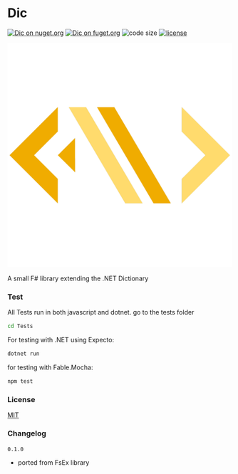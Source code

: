 
# Dic

[![Dic on nuget.org](https://img.shields.io/nuget/v/Dic)](https://www.nuget.org/packages/Dic/)
[![Dic on fuget.org](https://www.fuget.org/packages/Dic/badge.svg)](https://www.fuget.org/packages/Dic)
![code size](https://img.shields.io/github/languages/code-size/goswinr/Dic.svg)
[![license](https://img.shields.io/github/license/goswinr/Dic)](LICENSE)

![Logo](https://raw.githubusercontent.com/goswinr/Dic/main/Doc/logo.png)

A small F# library extending the .NET Dictionary


### Test
All Tests run in both javascript and dotnet.
go to the tests folder

```bash
cd Tests
```

For testing with .NET using Expecto:

```bash
dotnet run
```

for testing with Fable.Mocha:

```bash
npm test
```

### License
[MIT](https://raw.githubusercontent.com/goswinr/Dic/main/LICENSE.txt)

### Changelog

`0.1.0`
- ported from FsEx library

